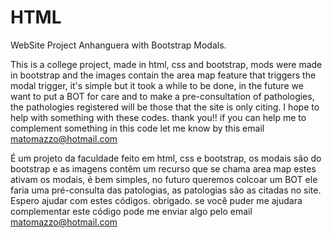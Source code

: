 # HTML
WebSite Project Anhanguera with Bootstrap Modals.

This is a college project, made in html, css and bootstrap, mods were made in bootstrap and the images contain the area map feature that triggers the modal trigger, it's simple but it took a while to be done, in the future we want to put a BOT for care and to make a pre-consultation of pathologies, the pathologies registered will be those that the site is only citing.
I hope to help with something with these codes.
thank you!!
if you can help me to complement something in this code let me know by this email matomazzo@hotmail.com 


É um projeto da faculdade feito em html, css e bootstrap, os modais são do bootstrap e as imagens contêm um recurso que se chama area map estes ativam os modais, é bem simples, no futuro queremos colcoar um BOT ele faria uma pré-consulta das patologias, as patologias são as citadas no site.
Espero ajudar com estes códigos.
obrigado.
se você puder me ajudara complementar este código pode me enviar algo pelo email matomazzo@hotmail.com



 

